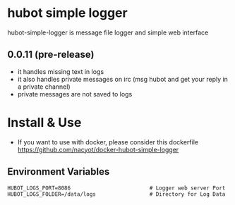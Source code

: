 # hubot simple logger

hubot-simple-logger is message file logger and simple web interface


## 0.0.11 (pre-release)

- it handles missing text in logs
- it also handles private messages on irc (msg hubot and get your reply in a private channel)
- private messages are not saved to logs

# Install & Use 

- If you want to use with docker, please consider this dockerfile https://github.com/nacyot/docker-hubot-simple-logger


## Environment Variables

    HUBOT_LOGS_PORT=8086                         # Logger web server Port
    HUBOT_LOGS_FOLDER=/data/logs                 # Directory for Log Data

